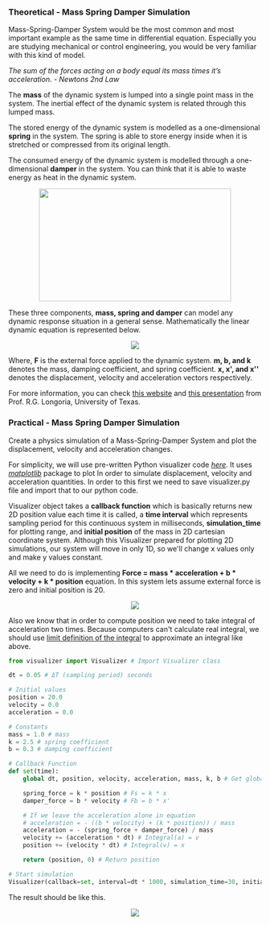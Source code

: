 ### Theoretical - Mass Spring Damper Simulation

Mass-Spring-Damper System would be the most common and most important example as the same time in differential equation. Especially you are studying mechanical or control engineering, you would be very familiar with this kind of model.

_The sum of the forces acting on a body equal its mass times it’s acceleration. - Newtons 2nd Law_

The **mass** of the dynamic system is lumped into a single point mass in the system. The inertial effect of the dynamic system is related through this lumped mass.

The stored energy of the dynamic system is modelled as a one-dimensional **spring** in the system. The spring is able to store energy inside when it is stretched or compressed from its original length.

The consumed energy of the dynamic system is modelled through a one-dimensional **damper** in the system. You can think that it is able to waste energy as heat in the dynamic system.

<p align="center">
  <img src="https://upload.wikimedia.org/wikipedia/commons/4/4a/Mass-Spring-Damper.png" width="382" height="224">
</p>

These three components, **mass, spring and damper** can model any dynamic response situation in a general sense. Mathematically the linear dynamic equation is represented below.

<p align="center">
  <img src="http://bodetechnics.com/wp-content/uploads/2018/01/free_body_diagram_short_form.jpg">
</p>

Where, **F** is the external force applied to the dynamic system. **m, b, and k** denotes the mass, damping coefficient, and spring coefficient. **x, x', and x''** denotes the displacement, velocity and acceleration vectors respectively.

For more information, you can check [this website](http://www.sharetechnote.com/html/DE_Modeling_Example_SpringMass.html) and [this presentation](www.sharetechnote.com/html/DE_Modeling_Example_SpringMass.html) from Prof. R.G. Longoria, University of Texas.

### Practical - Mass Spring Damper Simulation

Create a physics simulation of a Mass-Spring-Damper System and plot the displacement, velocity and acceleration changes.

For simplicity, we will use pre-written Python visualizer code *[here](materials/mass-spring-damper-simulation)*. It uses _[matplotlib](https://matplotlib.org/)_ package to plot In order to simulate displacement, velocity and acceleration quantities. In order to this first we need to save visualizer.py file and import that to our python code.

Visualizer object takes a **callback function** which is basically returns new 2D position value each time it is called, a **time interval** which represents sampling period for this continuous system in milliseconds, **simulation_time** for plotting range, and **initial position** of the mass in 2D cartesian coordinate system. Although this Visualizer prepared for plotting 2D simulations, our system will move in only 1D, so we'll change x values only and make y values constant.

All we need to do is implementing **Force = mass * acceleration + b * velocity + k * position** equation. In this system lets assume external force is zero and initial position is 20.

<p align="center">
  <img src="https://cdn.kastatic.org/ka-perseus-images/6a38c2127e4ea04fadf58c016b81d19a4a46d5c0.gif">
</p>

Also we know that in order to compute position we need to take integral of acceleration two times. Because computers can't calculate real integral, we should use [limit definition of the integral](https://www.khanacademy.org/math/ap-calculus-ab/ab-integration-new/ab-6-3/a/definite-integral-as-the-limit-of-a-riemann-sum) to approximate an integral like above.


```python
from visualizer import Visualizer # Import Visualizer class

dt = 0.05 # ΔT (sampling period) seconds

# Initial values
position = 20.0
velocity = 0.0
acceleration = 0.0

# Constants
mass = 1.0 # mass
k = 2.5 # spring coefficient
b = 0.3 # damping coefficient

# Callback Function
def set(time):
    global dt, position, velocity, acceleration, mass, k, b # Get global variables

    spring_force = k * position # Fs = k * x
    damper_force = b * velocity # Fb = b * x'

    # If we leave the acceleration alone in equation
    # acceleration = - ((b * velocity) + (k * position)) / mass
    acceleration = - (spring_force + damper_force) / mass
    velocity += (acceleration * dt) # Integral(a) = v
    position += (velocity * dt) # Integral(v) = x

    return (position, 0) # Return position

# Start simulation
Visualizer(callback=set, interval=dt * 1000, simulation_time=30, initial=(position, 0, velocity, 0, acceleration, 0))
```

The result should be like this.

<p align="center">
  <img src="https://web.itu.edu.tr/demirag16/img/msd-simulation.png">
</p>
